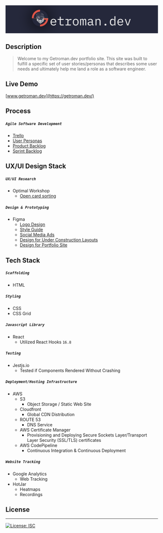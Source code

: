 ![Getroman Logo](src/splashcomponents/images/gitHubReadme_Logo.png)

## Description
>Welcome to my Getroman.dev portfolio site. This site was built to fulfill a specific set of user stories/personas that describes some user needs and ultimately help me land a role as a software engineer.

## Live Demo
[www.getroman.dev](https://getroman.dev/)

## Process
##### ```Agile Software Development```
- [Trello](https://bit.ly/getromanTrelloScrumBanBoard)
- [User Personas](https://bit.ly/getromanDevUserPersonas)
- [Product Backlog](https://bit.ly/getromanDevProductBacklog)
- [Sprint Backlog](https://bit.ly/getromanTrelloScrumBanBoard)

## UX/UI Design Stack
##### ```UX/UI Research```
- Optimal Workshop
    - [Open card sorting](https://bit.ly/getromanDevOpenCardSort) 
##### ```Design & Prototyping```
- Figma
    - [Logo Design](https://bit.ly/getromanDevLogoDesign)
    - [Style Guide](https://bit.ly/getromanDevStyleGuide)
    - [Social Media Ads](https://bit.ly/getromanDevSocialMediaAds)
    - [Design for Under Construction Layouts](https://bit.ly/getromanDecUCLayouts)
    - [Design for Portfolio Site](https://bit.ly/getromanDevPortfolioSiteDesign)
    

## Tech Stack
##### ```Scaffolding```
- HTML
##### ```Styling``` 
- CSS
- CSS Grid
##### ```Javascript Library```
- React
    - Utilized React Hooks `16.8`
##### ```Testing```
- Jestjs.io
    - Tested if Components Rendered Without Crashing
##### ```Deployment/Hosting Infrastructure```
- AWS 
    - S3 
      - Object Storage / Static Web Site
    - Cloudfront
       - Global CDN Distribution
    - ROUTE 53
       - DNS Service
    - AWS Certificate Manager 
       - Provisioning and Deploying Secure Sockets Layer/Transport Layer Security (SSL/TLS) certificates
    - AWS CodePipeline
       - Continuous Integration & Continuous Deployment
##### ```Website Tracking```
- Google Analytics
  - Web Tracking
- HotJar
  - Heatmaps
  - Recordings

## License
---
[![License: ISC](https://img.shields.io/badge/License-ISC-blue.svg)](https://opensource.org/licenses/ISC)